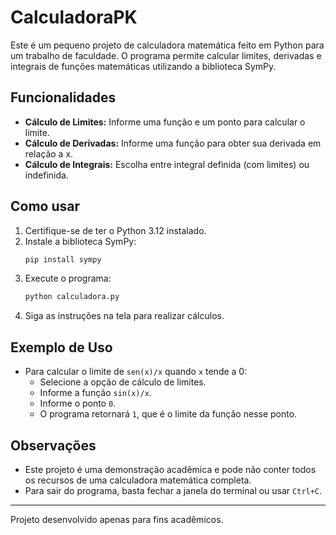 # CalculadoraPK

Este é um pequeno projeto de calculadora matemática feito em Python para um trabalho de faculdade. O programa permite calcular limites, derivadas e integrais de funções matemáticas utilizando a biblioteca SymPy.

## Funcionalidades

- **Cálculo de Limites:** Informe uma função e um ponto para calcular o limite.
- **Cálculo de Derivadas:** Informe uma função para obter sua derivada em relação a x.
- **Cálculo de Integrais:** Escolha entre integral definida (com limites) ou indefinida.

## Como usar

1. Certifique-se de ter o Python 3.12 instalado.
2. Instale a biblioteca SymPy:
   ```bash
   pip install sympy
   ```
3. Execute o programa:
   ```bash
   python calculadora.py
   ```
4. Siga as instruções na tela para realizar cálculos.

## Exemplo de Uso

- Para calcular o limite de `sen(x)/x` quando `x` tende a 0:
  - Selecione a opção de cálculo de limites.
  - Informe a função `sin(x)/x`.
  - Informe o ponto `0`.
  - O programa retornará `1`, que é o limite da função nesse ponto.

## Observações

- Este projeto é uma demonstração acadêmica e pode não conter todos os recursos de uma calculadora matemática completa.
- Para sair do programa, basta fechar a janela do terminal ou usar `Ctrl+C`.

---

Projeto desenvolvido apenas para fins acadêmicos.